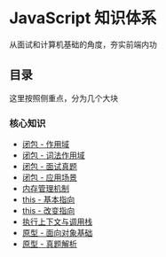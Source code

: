 # JavaScript 知识体系

从面试和计算机基础的角度，夯实前端内功

## 目录

这里按照侧重点，分为几个大块

### 核心知识

- [闭包 - 作用域](core/01_闭包之作用域.md)
- [闭包 - 词法作用域](core/02_闭包之词法作用域.md)
- [闭包 - 面试真题](core/03_闭包面试真题.md)
- [闭包 - 应用场景](core/04_闭包的应用.md)
- [内存管理机制](core/05_JS内存管理机制.md)
- [this - 基本指向](core/06_this基本指向.md)
- [this - 改变指向](core/07_改变this指向.md)
- [执行上下文与调用栈](core/08_执行上下文与调用栈.md)
- [原型 - 面向对象基础](core/09_原型编程范式与面向对象.md)
- [原型 - 真题解析](core/10_原型与面向对象真题解析.md)